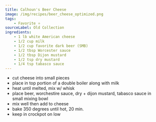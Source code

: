 ```yaml
---
title: Calhoun's Beer Cheese
image: /img/recipes/beer_cheese_optimized.png
tags:
    - Favorite ⭐
sourceLabel: Old Collection
ingredients:
    - 1 lb white American cheese
    - 1/2 cup milk
    - 1/2 cup favorite dark beer (SMB)
    - 1/2 tbsp Worcester sauce
    - 1/2 tbsp Dijon mustard
    - 1/2 tsp dry mustard
    - 1/4 tsp tabasco sauce 
---
```


* cut cheese into small pieces
* place in top portion of a double boiler along with milk
* heat until melted, mix w/ whisk
* place beer, worchestire sauce, dry + dijon mustard, tabasco sauce in small mixing bowl
* mix well then add to cheese
* bake 350 degrees until hot, 20 min. 
* keep in crockpot on low